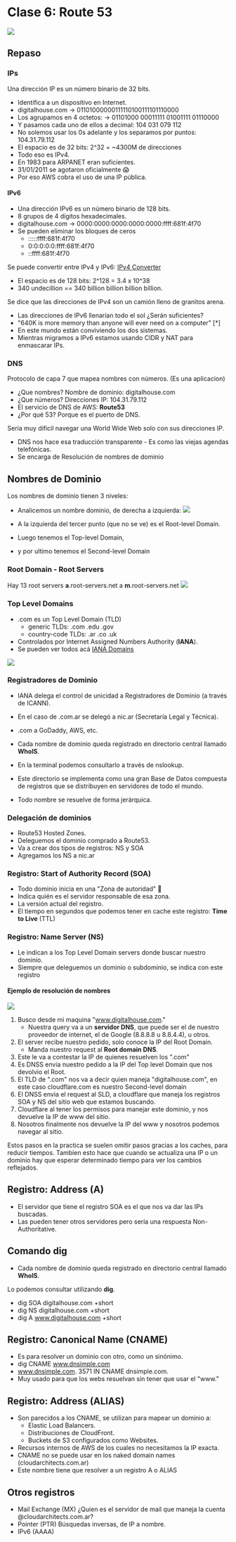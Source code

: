 # Clase 6: Route 53
![](images/route-53.png)

## Repaso
### IPs
Una dirección IP es un número binario de 32 bits.
- Identifica a un dispositivo en Internet.
- digitalhouse.com 
    -> 01101000000111110100111101110000
- Los agrupamos en 4 octetos: 
    -> 01101000 00011111 01001111 01110000
- Y pasamos cada uno de ellos a decimal: 104 031 079 112
- No solemos usar los 0s adelante y los separamos por puntos: 104.31.79.112
- El espacio es de 32 bits: 2^32 = ~4300M de direcciones
- Todo eso es IPv4.
- En 1983 para ARPANET eran suficientes.
- 31/01/2011 se agotaron oficialmente 😱
- Por eso AWS cobra el uso de una IP pública.

#### IPv6
- Una dirección IPv6 es un número binario de 128 bits.
- 8 grupos de 4 dígitos hexadecimales.
- digitalhouse.com -> 0000:0000:0000:0000:0000:ffff:681f:4f70
- Se pueden eliminar los bloques de ceros
    - :::::ffff:681f:4f70 
    - 0:0:0:0:0:ffff:681f:4f70
    - ::ffff:681f:4f70

Se puede convertir entre IPv4 y IPv6: [IPv4 Converter](https://www.vultr.com/resources/ipv4-converter/?ip_address=104.31.79.112)
- El espacio es de 128 bits: 2^128 = 3.4 x 10^38
- 340 undecillion == 340 billion billion billion billion.

Se dice que las direcciones de IPv4 son un camión lleno de granitos arena.
- Las direcciones de IPv6 llenarían todo el sol ¿Serán suficientes?
- "640K is more memory than anyone will ever need on a computer" [*]
- En este mundo están conviviendo los dos sistemas.
- Mientras migramos a IPv6 estamos usando CIDR y NAT para enmascarar IPs.

### DNS
Protocolo de capa 7 que mapea nombres con números. (Es una aplicacion)
- ¿Que nombres? Nombre de dominio: digitalhouse.com
- ¿Que números? Direcciones IP: 104.31.79.112
- El servicio de DNS de AWS: **Route53**
- ¿Por qué 53? Porque es el puerto de DNS.

Sería muy difícil navegar una World Wide Web solo con sus direcciones IP.
- DNS nos hace esa traducción transparente - Es como las viejas agendas telefónicas.
- Se encarga de Resolución de nombres de dominio

## Nombres de Dominio
Los nombres de dominio tienen 3 niveles: 
- Analicemos un nombre dominio, de derecha a izquierda:
 ![](images/root-domain.png)
 
 - A la izquierda del tercer punto (que no se ve) es el Root-level Domain.
 - Luego tenemos el Top-level Domain,
 - y por ultimo tenemos el Second-level Domain
 
### Root Domain - Root Servers
 Hay 13 root servers **a**.root-servers.net a **m**.root-servers.net
 ![](images/root-servers.png)
 
### Top Level Domains
- .com es un Top Level Domain (TLD)
    - generic TLDs: .com .edu .gov
    - country-code TLDs: .ar .co .uk
- Controlados por Internet Assigned Numbers Authority (**IANA**).
- Se pueden ver todos acá [IANA Domains](https://www.iana.org/domains/root/db)

![](images/domains.png)

### Registradores de Dominio
- IANA delega el control de unicidad a Registradores de Dominio (a través de ICANN).
- En el caso de .com.ar se delegó a nic.ar (Secretaría Legal y Técnica).
- .com a GoDaddy, AWS, etc.

- Cada nombre de dominio queda registrado en directorio central llamado **WhoIS**.
- En la terminal podemos consultarlo a través de nslookup.
- Este directorio se implementa como una gran Base de Datos compuesta de registros que se distribuyen en servidores de todo el mundo.
- Todo nombre se resuelve de forma jerárquica.

### Delegación de dominios
- Route53 Hosted Zones.
- Deleguemos el dominio comprado a Route53.
- Va a crear dos tipos de registros: NS y SOA
- Agregamos los NS a nic.ar

### Registro: Start of Authority Record (SOA)
- Todo dominio inicia en una "Zona de autoridad" 👮
- Indica quién es el servidor responsable de esa zona.
- La versión actual del registro.
- El tiempo en segundos que podemos tener en cache este registro: **Time to Live** (TTL)

### Registro: Name Server (NS)
- Le indican a los Top Level Domain servers donde buscar nuestro dominio.
- Siempre que deleguemos un dominio o subdominio, se indica con este registro

#### Ejemplo de resolución de nombres
![](images/ejemplo-dns.png)

1. Busco desde mi maquina "www.digitalhouse.com."
    - Nuestra query va a un **servidor DNS**, que puede ser el de nuestro proveedor de internet, el de Google (8.8.8.8 u 8.8.4.4), u otros.
2. El server recibe nuestro pedido, solo conoce la IP del Root Domain.
    - Manda nuestro request al **Root domain DNS**. 
3. Este le va a contestar la IP de quienes resuelven los ".com"
4. Es DNSS envia nuestro pedido a la IP del Top level Domain que nos devolvio el Root.
5. El TLD de ".com" nos va a decir quien maneja "digitalhouse.com", en este caso cloudflare.com es nuestro Second-level domain
6. El DNSS envia el request al SLD, a cloudflare que maneja los registros SOA y NS del sitio web que estamos buscando.
7. Cloudflare al tener los permisos para manejar este dominio, y nos devuelve la IP de www del sitio.
8. Nosotros finalmente nos devuelve la IP del www y nosotros podemos navegar al sitio.

Estos pasos en la practica se suelen omitir pasos gracias a los caches, para reducir tiempos. 
Tambien esto hace que cuando se actualiza una IP o un dominio hay que esperar determinado tiempo para ver los cambios reflejados.

## Registro: Address (A)
- El servidor que tiene el registro SOA es el que nos va dar las IPs buscadas.
- Las pueden tener otros servidores pero sería una respuesta Non-Authoritative.

## Comando dig
- Cada nombre de dominio queda registrado en directorio central llamado **WhoIS**.

Lo podemos consultar utilizando **dig**.
- dig SOA digitalhouse.com +short
- dig NS digitalhouse.com +short
- dig A www.digitalhouse.com +short

## Registro: Canonical Name (CNAME)
- Es para resolver un dominio con otro, como un sinónimo.
- dig CNAME www.dnsimple.com
- www.dnsimple.com. 3571 IN CNAME dnsimple.com.
- Muy usado para que los webs resuelvan sin tener que usar el "www."

## Registro: Address (ALIAS)
- Son parecidos a los CNAME, se utilizan para mapear un dominio a:
    - Elastic Load Balancers.
    - Distribuciones de CloudFront.
    - Buckets de S3 configurados como Websites.
- Recursos internos de AWS de los cuales no necesitamos la IP exacta.
- CNAME no se puede usar en los naked domain names (cloudarchitects.com.ar)
- Este nombre tiene que resolver a un registro A o ALIAS

## Otros registros
- Mail Exchange (MX) ¿Quien es el servidor de mail que maneja la cuenta @cloudarchitects.com.ar?
- Pointer (PTR) Búsquedas inversas, de IP a nombre.
- IPv6 (AAAA)